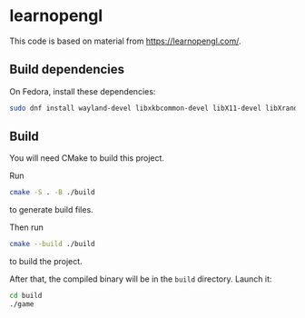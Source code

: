 # learnopengl

This code is based on material from https://learnopengl.com/.

## Build dependencies

On Fedora, install these dependencies:

```sh
sudo dnf install wayland-devel libxkbcommon-devel libX11-devel libXrandr-devel libXinerama-devel libXcursor-devel libXi-devel
```

## Build

You will need CMake to build this project.

Run

```sh
cmake -S . -B ./build
```

to generate build files.

Then run

```sh
cmake --build ./build
```

to build the project.

After that, the compiled binary will be in the `build` directory. Launch it:

```sh
cd build
./game
```